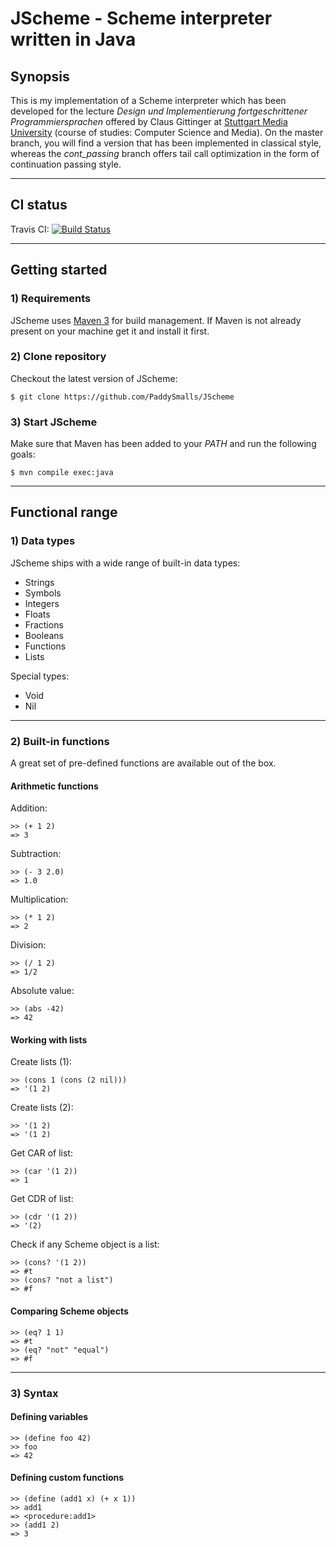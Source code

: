 # JScheme - Scheme interpreter written in Java


## Synopsis

This is my implementation of a Scheme interpreter which has been developed for the lecture _Design und Implementierung fortgeschrittener Programmiersprachen_
offered by Claus Gittinger at [Stuttgart Media University](https://www.hdm-stuttgart.de/) (course of studies: Computer Science and Media). 
On the master branch, you will find a version that has been implemented in classical style, whereas the _cont\_passing_ branch offers tail call
optimization in the form of continuation passing style. 

---

## CI status

Travis CI: [![Build Status](https://travis-ci.org/PaddySmalls/JScheme.svg?branch=master)](https://travis-ci.org/PaddySmalls/JScheme)

---

## Getting started

### 1) Requirements
JScheme uses [Maven 3](https://maven.apache.org/) for build management. If Maven is not already present on your machine get it and
install it first.  

### 2) Clone repository
Checkout the latest version of JScheme:   

```$ git clone https://github.com/PaddySmalls/JScheme```

### 3) Start JScheme
Make sure that Maven has been added to your _PATH_ and run the following goals:

```$ mvn compile exec:java```


---

## Functional range

### 1) Data types
JScheme ships with a wide range of built-in data types:
* Strings
* Symbols
* Integers
* Floats
* Fractions
* Booleans
* Functions
* Lists

Special types:
* Void
* Nil 


---

### 2) Built-in functions
A great set of pre-defined functions are available out of the box. 

#### Arithmetic functions

Addition:
```
>> (+ 1 2)
=> 3
```

Subtraction:
```
>> (- 3 2.0)
=> 1.0 
```

Multiplication:
```
>> (* 1 2)
=> 2
```

Division:
```
>> (/ 1 2)
=> 1/2
```

Absolute value:
```
>> (abs -42)
=> 42
```


#### Working with lists

Create lists (1):
```
>> (cons 1 (cons (2 nil)))
=> '(1 2)
```

Create lists (2):
```
>> '(1 2)
=> '(1 2)
```

Get CAR of list:
```
>> (car '(1 2))
=> 1
```

Get CDR of list:
```
>> (cdr '(1 2))
=> '(2)
```

Check if any Scheme object is a list:
```
>> (cons? '(1 2))
=> #t
>> (cons? "not a list")
=> #f
```

#### Comparing Scheme objects
```
>> (eq? 1 1)
=> #t
>> (eq? "not" "equal")
=> #f
```

---

### 3) Syntax

#### Defining variables
```
>> (define foo 42)
>> foo
=> 42
```

#### Defining custom functions
```
>> (define (add1 x) (+ x 1))
>> add1
=> <procedure:add1>
>> (add1 2)
=> 3
```

